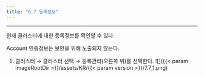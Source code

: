 ```yaml
---
title: "6.7 등록정보"
---
```


---
현재 클러스터에 대한 등록정보를 확인할 수 있다.

Account 인증정보는 보안을 위해 노출되지 않는다.

1. 클러스터 → 클러스터 선택 → 등록관리(오른쪽 위)를 선택한다.
![]({{< param imageRootDir >}}/assets/KR/{{< param version >}}/7.7_1.png)
